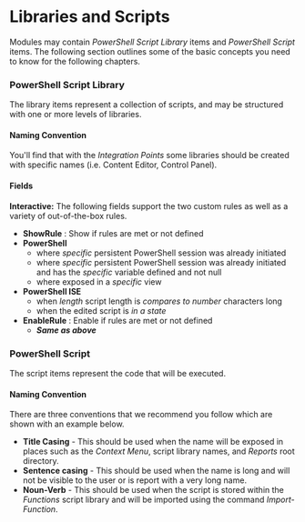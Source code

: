 # Libraries and Scripts

Modules may contain *PowerShell Script Library* items and *PowerShell Script* items. The following section outlines some of the basic concepts you need to know for the following chapters.

### PowerShell Script Library

The library items represent a collection of scripts, and may be structured with one or more levels of libraries. 

#### Naming Convention 

You'll find that with the *Integration Points* some libraries should be created with specific names (i.e. Content Editor, Control Panel).

#### Fields

**Interactive:** The following fields support the two custom rules as well as a variety of out-of-the-box rules.

* **ShowRule** : Show if rules are met or not defined
 * **PowerShell**
   * where *specific* persistent PowerShell session was already initiated
   * where *specific* persistent PowerShell session was already initiated and has the *specific* variable defined and not null
   * where exposed in a *specific* view
 * **PowerShell ISE**
   * when *length* script length is *compares to* *number* characters long
   * when the edited script is *in a state*
* **EnableRule** : Enable if rules are met or not defined
  * ***Same as above*** 

### PowerShell Script

The script items represent the code that will be executed.

#### Naming Convention

There are three conventions that we recommend you follow which are shown with an example below.

* **Title Casing** - This should be used when the name will be exposed in places such as the *Context Menu*, script library names, and *Reports* root directory.
* **Sentence casing** - This should be used when the name is long and will not be visible to the user or is report with a very long name.
* **Noun-Verb** - This should be used when the script is stored within the *Functions* script library and will be imported using the command *Import-Function*.